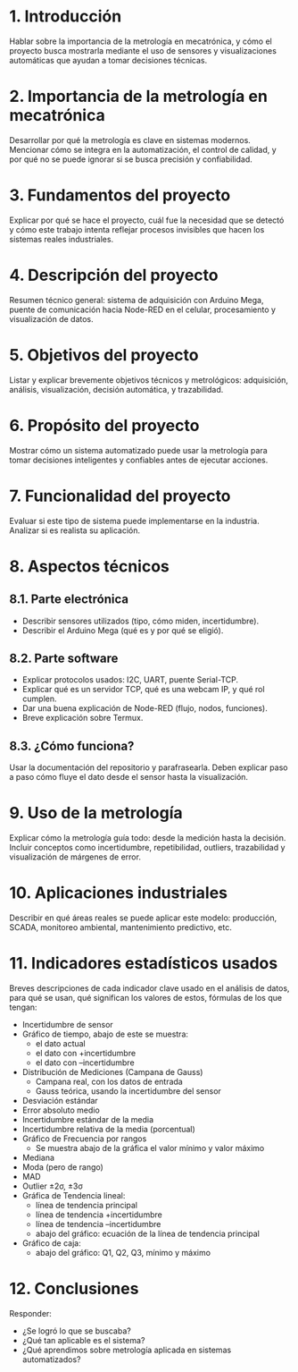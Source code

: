 # 1. Introducción
Hablar sobre la importancia de la metrología en mecatrónica, y cómo el proyecto busca mostrarla mediante el uso de sensores y visualizaciones automáticas que ayudan a tomar decisiones técnicas.

# 2. Importancia de la metrología en mecatrónica
Desarrollar por qué la metrología es clave en sistemas modernos. Mencionar cómo se integra en la automatización, el control de calidad, y por qué no se puede ignorar si se busca precisión y confiabilidad.

# 3. Fundamentos del proyecto
Explicar por qué se hace el proyecto, cuál fue la necesidad que se detectó y cómo este trabajo intenta reflejar procesos invisibles que hacen los sistemas reales industriales.

# 4. Descripción del proyecto
Resumen técnico general: sistema de adquisición con Arduino Mega, puente de comunicación hacia Node-RED en el celular, procesamiento y visualización de datos.

# 5. Objetivos del proyecto
Listar y explicar brevemente objetivos técnicos y metrológicos: adquisición, análisis, visualización, decisión automática, y trazabilidad.

# 6. Propósito del proyecto
Mostrar cómo un sistema automatizado puede usar la metrología para tomar decisiones inteligentes y confiables antes de ejecutar acciones.

# 7. Funcionalidad del proyecto
Evaluar si este tipo de sistema puede implementarse en la industria. Analizar si es realista su aplicación.

# 8. Aspectos técnicos

## 8.1. Parte electrónica
- Describir sensores utilizados (tipo, cómo miden, incertidumbre).
- Describir el Arduino Mega (qué es y por qué se eligió).

## 8.2. Parte software
- Explicar protocolos usados: I2C, UART, puente Serial-TCP.
- Explicar qué es un servidor TCP, qué es una webcam IP, y qué rol cumplen.
- Dar una buena explicación de Node-RED (flujo, nodos, funciones).
- Breve explicación sobre Termux.

## 8.3. ¿Cómo funciona?
Usar la documentación del repositorio y parafrasearla. Deben explicar paso a paso cómo fluye el dato desde el sensor hasta la visualización.

# 9. Uso de la metrología
Explicar cómo la metrología guía todo: desde la medición hasta la decisión. Incluir conceptos como incertidumbre, repetibilidad, outliers, trazabilidad y visualización de márgenes de error.

# 10. Aplicaciones industriales
Describir en qué áreas reales se puede aplicar este modelo: producción, SCADA, monitoreo ambiental, mantenimiento predictivo, etc.

# 11. Indicadores estadísticos usados
Breves descripciones de cada indicador clave usado en el análisis de datos, para qué se usan, qué significan los valores de estos, fórmulas de los que tengan:

- Incertidumbre de sensor
- Gráfico de tiempo, abajo de este se muestra:
  - el dato actual
  - el dato con +incertidumbre
  - el dato con –incertidumbre
- Distribución de Mediciones (Campana de Gauss)
  - Campana real, con los datos de entrada
  - Gauss teórica, usando la incertidumbre del sensor
- Desviación estándar
- Error absoluto medio
- Incertidumbre estándar de la media
- Incertidumbre relativa de la media (porcentual)
- Gráfico de Frecuencia por rangos
  - Se muestra abajo de la gráfica el valor mínimo y valor máximo
- Mediana
- Moda (pero de rango)
- MAD
- Outlier ±2σ, ±3σ
- Gráfica de Tendencia lineal:
  - línea de tendencia principal
  - línea de tendencia +incertidumbre
  - línea de tendencia –incertidumbre
  - abajo del gráfico: ecuación de la línea de tendencia principal
- Gráfico de caja:
  - abajo del gráfico: Q1, Q2, Q3, mínimo y máximo

# 12. Conclusiones
Responder:
- ¿Se logró lo que se buscaba?
- ¿Qué tan aplicable es el sistema?
- ¿Qué aprendimos sobre metrología aplicada en sistemas automatizados?
